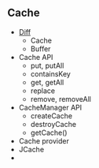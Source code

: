 ## Cache

- [Diff](https://en.wikipedia.org/wiki/Cache_(computing)#The_difference_between_buffer_and_cache)
  - Cache
  - Buffer
- Cache API
  - put, putAll
  - containsKey
  - get, getAll
  - replace
  - remove, removeAll
- CacheManager API
  - createCache
  - destroyCache
  - getCache()
- Cache provider
- JCache
- 
